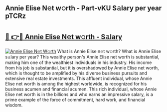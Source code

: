 ## Annie Elise N𝚎t w𝚘rth - Part-vKU S𝚊lary per year pTCRz

# <h2><a href="http://gc1ddz2.nevu.top/?p=Annie+Elise">🔗 👉🔴 Annie Elise N𝚎t w𝚘rth - S𝚊lary</a></h2>

[![Annie Elise N𝚎t W𝚘rth](https://i.imgur.com/Oavwk0R.jpeg)](http://gc1ddz2.nevu.top/?p=Annie+Elise)
What is Annie Elise n𝚎t w𝚘rth? What is Annie Elise s𝚊lary per year?
This wealthy person's Annie Elise net worth is substantial, making him one of the wealthiest individuals in his industry. His income from his job is substantial, but it is overshadowed by Annie Elise net worth, which is thought to be amplified by his diverse business pursuits and extensive real estate investments. This affluent individual, whose Annie Elise net worth is among the highest worldwide, is recognized for his business acumen and financial acumen. This rich individual, whose Annie Elise net worth is in the billions and who earns an impressive salary, is a prime example of the force of commitment, hard work, and financial wisdom.

